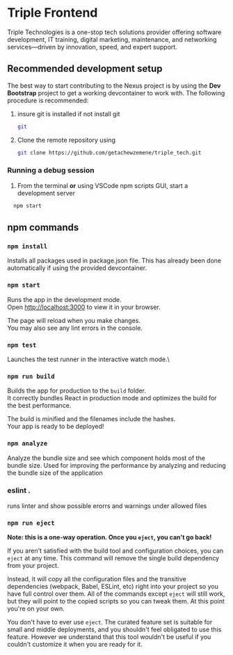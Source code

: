 # Triple Frontend

Triple Technologies is a one-stop tech solutions provider offering software development, IT training, digital marketing, maintenance, and networking services—driven by innovation, speed, and expert support.

## Recommended development setup

The best way to start contributing to the Nexus project is by using the **Dev Bootstrap** project to
get a working devcontainer to work with. The following procedure is recommended:

1. insure git is installed if not install git
   ```bash
   git
   ```
2. Clone the remote repository using
   ```bash
   git clone https://github.com/getachewzemene/triple_tech.git
   ```

### Running a debug session


1. From the terminal **or** using VSCode npm scripts GUI, start a development server

```bash
  npm start
```


## npm commands

### `npm install`

Installs all packages used in package.json file. This has already been done automatically if using
the provided devcontainer.

### `npm start`

Runs the app in the development mode.\
Open [http://localhost:3000](http://localhost:3000) to view it in your browser.

The page will reload when you make changes.\
You may also see any lint errors in the console.

### `npm test`

Launches the test runner in the interactive watch mode.\

### `npm run build`

Builds the app for production to the `build` folder.\
It correctly bundles React in production mode and optimizes the build for the best performance.

The build is minified and the filenames include the hashes.\
Your app is ready to be deployed!

### `npm analyze`

Analyze the bundle size and see which component holds most of the bundle size. Used for improving
the performance by analyzing and reducing the bundle size of the application

### eslint .

runs linter and show possible erorrs and warnings under allowed files

### `npm run eject`

**Note: this is a one-way operation. Once you `eject`, you can't go back!**

If you aren't satisfied with the build tool and configuration choices, you can `eject` at any time.
This command will remove the single build dependency from your project.

Instead, it will copy all the configuration files and the transitive dependencies (webpack, Babel,
ESLint, etc) right into your project so you have full control over them. All of the commands except
`eject` will still work, but they will point to the copied scripts so you can tweak them. At this
point you're on your own.

You don't have to ever use `eject`. The curated feature set is suitable for small and middle
deployments, and you shouldn't feel obligated to use this feature. However we understand that this
tool wouldn't be useful if you couldn't customize it when you are ready for it.

